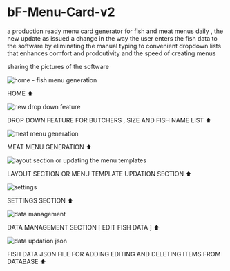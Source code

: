 # bF-Menu-Card-v2
 a production ready menu card generator for fish and meat menus daily , the new update as issued a change in the way the user enters the fish data to the software by eliminating the manual typing to convenient dropdown lists that enhances comfort and prodcutivity and the speed of creating menus 


 sharing the pictures of the software 

![home - fish menu generation ](https://github.com/user-attachments/assets/29f41640-5baa-4795-81d0-820f2a3e6535)

HOME ⬆️

![new drop down feature](https://github.com/user-attachments/assets/19aca9cc-d6e4-4a17-8c8b-b17e18257cec)

DROP DOWN FEATURE FOR BUTCHERS , SIZE AND FISH NAME LIST ⬆️

![meat menu generation](https://github.com/user-attachments/assets/f4db9478-6726-4186-b403-dab8efac8aae)

MEAT MENU GENERATION ⬆️

![layout section or updating the menu templates](https://github.com/user-attachments/assets/7cd2409c-c12b-4f18-a1e8-16f50486d2a9)

LAYOUT SECTION OR MENU TEMPLATE UPDATION SECTION ⬆️

![settings](https://github.com/user-attachments/assets/76611c17-ac79-485b-81d3-86920d3b7da7)

SETTINGS SECTION ⬆️

![data management](https://github.com/user-attachments/assets/530e2df8-8219-4be0-aafc-27488e580155)

DATA MANAGEMENT SECTION [ EDIT FISH DATA ] ⬆️

![data updation json](https://github.com/user-attachments/assets/67678906-a6cb-4079-8afd-352d75642347)

FISH DATA JSON FILE FOR ADDING EDITING AND DELETING ITEMS FROM DATABASE ⬆️
